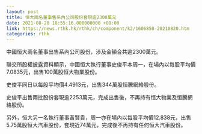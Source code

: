 ```yaml
---
layout: post
title: 恒大兩名董事售系內公司股份套現逾2300萬元
date: 2021-08-20 18:55:16.000000000 +08:00
link: https://news.rthk.hk/rthk/ch/component/k2/1606850-20210820.htm
categories: rthk
---
```


中國恒大兩名董事出售系內公司股份，涉及金額合共逾2300萬元。

聯交所股權披露資料顯示，中國恒大執行董事史俊平本周一，在場內以每股平均價7.0835元，出售100萬股恒大物業股份。

史俊平同日以每股平均價4.4913元，出售344萬股恒騰網絡股份。

史俊平出售兩批股份套現逾2253萬元，完成出售後，不再持有恒大物業及恒騰網絡股份。

另外，恒大另一名執行董事黃賢貴，周一亦在場內以每股平均價12.838元，出售5.75萬股恒大汽車股份，套現近74萬元，完成後不再持有任何恒大汽車股份。
